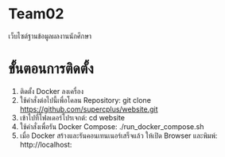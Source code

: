 # Team02
เว็บไซต์ฐานข้อมูลผลงานนักศึกษา
# ขั้นตอนการติดตั้ง
1. ติดตั้ง Docker ลงเครื่อง
2. ใช้คำสั่งต่อไปนี้เพื่อโคลน Repository:
   git clone https://github.com/supercplus/website.git
3. เข้าไปที่โฟลเดอร์โปรเจกต์:
   cd website
4. ใช้คำสั่งเพื่อรัน Docker Compose:
   ./run_docker_compose.sh
5. เมื่อ Docker สร้างและรันคอนเทนเนอร์เสร็จแล้ว ให้เปิด Browser และพิมพ์:
   http://localhost:<PORT>
